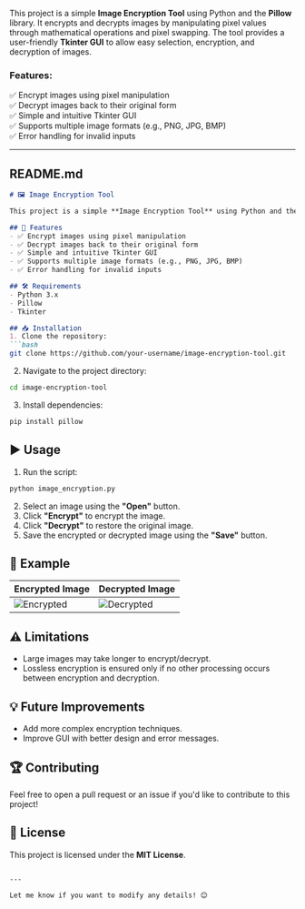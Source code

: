 
This project is a simple **Image Encryption Tool** using Python and the **Pillow** library. It encrypts and decrypts images by manipulating pixel values through mathematical operations and pixel swapping. The tool provides a user-friendly **Tkinter GUI** to allow easy selection, encryption, and decryption of images. 

### **Features**:
✅ Encrypt images using pixel manipulation  
✅ Decrypt images back to their original form  
✅ Simple and intuitive Tkinter GUI  
✅ Supports multiple image formats (e.g., PNG, JPG, BMP)  
✅ Error handling for invalid inputs  

---

## **README.md**  

```markdown
# 🖼️ Image Encryption Tool

This project is a simple **Image Encryption Tool** using Python and the **Pillow** library. It allows users to encrypt and decrypt images using pixel manipulation techniques.

## 🚀 Features
- ✅ Encrypt images using pixel manipulation
- ✅ Decrypt images back to their original form
- ✅ Simple and intuitive Tkinter GUI
- ✅ Supports multiple image formats (e.g., PNG, JPG, BMP)
- ✅ Error handling for invalid inputs

## 🛠️ Requirements
- Python 3.x
- Pillow
- Tkinter

## 📥 Installation
1. Clone the repository:
```bash
git clone https://github.com/your-username/image-encryption-tool.git
```
2. Navigate to the project directory:
```bash
cd image-encryption-tool
```
3. Install dependencies:
```bash
pip install pillow
```

## ▶️ Usage
1. Run the script:
```bash
python image_encryption.py
```
2. Select an image using the **"Open"** button.
3. Click **"Encrypt"** to encrypt the image.
4. Click **"Decrypt"** to restore the original image.
5. Save the encrypted or decrypted image using the **"Save"** button.

## 📸 Example
| Encrypted Image | Decrypted Image |
|----------------|----------------|
| ![Encrypted](./examples/encrypted_image.png) | ![Decrypted](./examples/decrypted_image.png) |

## ⚠️ Limitations
- Large images may take longer to encrypt/decrypt.
- Lossless encryption is ensured only if no other processing occurs between encryption and decryption.

## 💡 Future Improvements
- Add more complex encryption techniques.
- Improve GUI with better design and error messages.

## 🏆 Contributing
Feel free to open a pull request or an issue if you'd like to contribute to this project!

## 📄 License
This project is licensed under the **MIT License**.
```

---

Let me know if you want to modify any details! 😊
